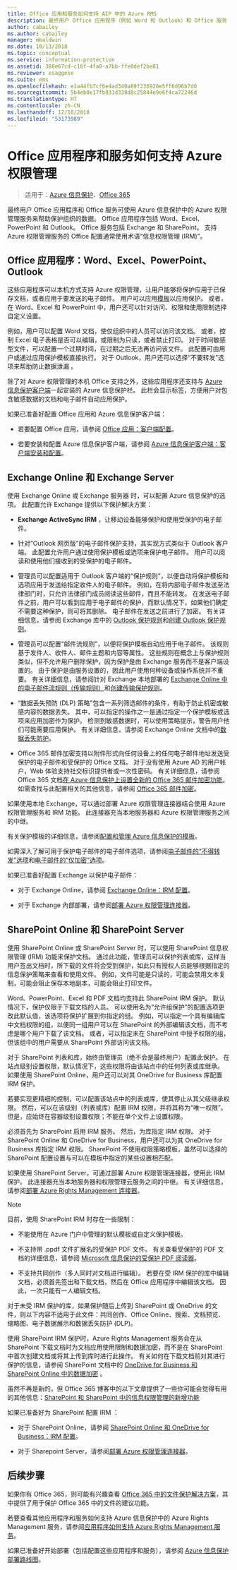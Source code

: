 ```yaml
---
title: Office 应用和服务如何支持 AIP 中的 Azure RMS
description: 最终用户 Office 应用程序（例如 Word 和 Outlook）和 Office 服务（例如 Exchange 和 SharePoint）如何使用 AIP 中的 Azure 权限管理服务来帮助保护组织的数据。
author: cabailey
ms.author: cabailey
manager: mbaldwin
ms.date: 10/13/2018
ms.topic: conceptual
ms.service: information-protection
ms.assetid: 388e67cd-c16f-4fa0-a7bb-ffe0def2be81
ms.reviewer: esaggese
ms.suite: ems
ms.openlocfilehash: e1a44fb7cf6e4ad340a89f236920e5ff6d96b7d0
ms.sourcegitcommit: 5b4eb0e17fb831d338d8c25844e9e6f4ca72246d
ms.translationtype: HT
ms.contentlocale: zh-CN
ms.lasthandoff: 12/10/2018
ms.locfileid: "53173989"
---
```

# <a name="how-office-applications-and-services-support-azure-rights-management"></a>Office 应用程序和服务如何支持 Azure 权限管理 

>适用于：[Azure 信息保护](https://azure.microsoft.com/pricing/details/information-protection)、[Office 365](https://download.microsoft.com/download/E/C/F/ECF42E71-4EC0-48FF-AA00-577AC14D5B5C/Azure_Information_Protection_licensing_datasheet_EN-US.pdf)

最终用户 Office 应用程序和 Office 服务可使用 Azure 信息保护中的 Azure 权限管理服务来帮助保护组织的数据。 Office 应用程序包括 Word、Excel、PowerPoint 和 Outlook。 Office 服务包括 Exchange 和 SharePoint。 支持 Azure 权限管理服务的 Office 配置通常使用术语“信息权限管理 (IRM)”。

## <a name="office-applications-word-excel-powerpoint-outlook"></a>Office 应用程序：Word、Excel、PowerPoint、Outlook
这些应用程序可以本机方式支持 Azure 权限管理，让用户能够将保护应用于已保存文档，或者应用于要发送的电子邮件。 用户可以应用[模板](configure-policy-templates.md)以应用保护。 或者，在 Word、Excel 和 PowerPoint 中，用户还可以针对访问、权限和使用限制选择自定义设置。

例如，用户可以配置 Word 文档，使仅组织中的人员可以访问该文档。 或者，控制 Excel 电子表格是否可以编辑，或限制为只读，或者禁止打印。 对于时间敏感型文件，可以配置一个过期时间，在过期之后无法再访问该文件。 此配置可由用户或通过应用保护模板直接执行。 对于 Outlook，用户还可以选择“不要转发”选项来帮助防止数据泄漏  。

除了对 Azure 权限管理的本机 Office 支持之外，这些应用程序还支持与 [Azure 信息保护客户端](./rms-client/aip-client.md)一起安装的 Azure 信息保护栏。 此栏会显示标签，方便用户对包含敏感数据的文档和电子邮件自动应用保护。

如果已准备好配置 Office 应用和 Azure 信息保护客户端：

- 若要配置 Office 应用，请参阅 [Office 应用：客户端配置](configure-office-apps.md)。

- 若要安装和配置 Azure 信息保护客户端，请参阅 [Azure 信息保护客户端：客户端安装和配置](configure-client.md)。

## <a name="exchange-online-and-exchange-server"></a>Exchange Online 和 Exchange Server
使用 Exchange Online 或 Exchange 服务器 时，可以配置 Azure 信息保护的选项。 此配置允许 Exchange 提供以下保护解决方案：

-   **Exchange ActiveSync IRM** ，让移动设备能够保护和使用受保护的电子邮件。

-   针对“Outlook 网页版”的电子邮件保护支持，其实现方式类似于 Outlook 客户端。 此配置允许用户通过使用保护模板或选项来保护电子邮件。 用户可以阅读和使用他们接收到的受保护的电子邮件。

-   管理员可以配置适用于 Outlook 客户端的“保护规则”，以便自动将保护模板和选项应用于发送给指定收件人的电子邮件。 例如，在将内部电子邮件发送至法律部门时，只允许法律部门成员阅读这些邮件，而且不能转发。 在发送电子邮件之前，用户可以看到应用于电子邮件的保护，而默认情况下，如果他们确定不需要这种保护，则可将其删除。 电子邮件在发送之前进行了加密。 有关详细信息，请参阅 Exchange 库中的 [Outlook 保护规则](https://technet.microsoft.com/library/dd638178%28v=exchg.150%29.aspx)和[创建 Outlook 保护规则](https://technet.microsoft.com/library/dd638196%28v=exchg.150%29.aspx)。

-   管理员可以配置“邮件流规则”，以便将保护模板自动应用于电子邮件。 该规则基于发件人、收件人、邮件主题和内容等属性。 这些规则在概念上与保护规则类似，但不允许用户删除保护，因为保护是由 Exchange 服务而不是客户端设置的。 由于保护是由服务设置的，因此用户使用何种设备或操作系统并不重要。 有关详细信息，请参阅针对 Exchange 本地部署的 [Exchange Online 中的电子邮件流规则（传输规则）](/exchange/security-and-compliance/mail-flow-rules/mail-flow-rules)和[创建传输保护规则](https://technet.microsoft.com/library/dd302432.aspx)。

-   “数据丢失预防 (DLP) 策略”包含一系列筛选邮件的条件，有助于防止机密或敏感内容的数据丢失。 其中，可以指定的操作之一是通过指定一个保护模板或选项来应用加密作为保护。 检测到敏感数据时，可以使用策略提示，警告用户他们可能需要应用保护。 有关详细信息，请参阅 Exchange Online 文档中的[数据丢失防护](/exchange/security-and-compliance/data-loss-prevention/data-loss-prevention)。

-   Office 365 邮件加密支持以附件形式向任何设备上的任何电子邮件地址发送受保护的电子邮件和受保护的 Office 文档。 对于没有使用 Azure AD 的用户帐户，Web 体验支持社交标识提供者或一次性密码。 有关详细信息，请参阅 Office 365 文档[在 Azure 信息保护上设置全新的 Office 365 邮件加密功能](/office365/securitycompliance/set-up-new-message-encryption-capabilities)。 如需查找与此配置相关的其他信息，请参阅 [Office 365 邮件加密](https://docs.microsoft.com/office365/securitycompliance/ome)。

如果使用本地 Exchange，可以通过部署 Azure 权限管理连接器结合使用 Azure 权限管理服务和 IRM 功能。 此连接器充当本地服务器和 Azure 权限管理服务之间的中继。

有关保护模板的详细信息，请参阅[配置和管理 Azure 信息保护的模板](configure-policy-templates.md)。

如需深入了解可用于保护电子邮件的电子邮件选项，请参阅[电子邮件的“不得转发”选项](configure-usage-rights.md#do-not-forward-option-for-emails)和[电子邮件的“仅加密”选项](configure-usage-rights.md#encrypt-only-option-for-emails)。

如果已准备好配置 Exchange 以保护电子邮件：

- 对于 Exchange Online，请参阅 [Exchange Online：IRM 配置](configure-office365.md#exchange-online-irm-configuration)。

- 对于 Exchange 內部部署，请参阅[部署 Azure 权限管理连接器](deploy-rms-connector.md)。


## <a name="sharepoint-online-and-sharepoint-server"></a>SharePoint Online 和 SharePoint Server

使用 SharePoint Online 或 SharePoint Server 时，可以使用 SharePoint 信息权限管理 (IRM) 功能来保护文档。 通过此功能，管理员可以保护列表或库，这样当用户签出文档时，所下载的文件将会受到保护，如此只有授权人员能够根据指定的信息保护策略来查看和使用文件。 例如，文件可能是只读的，可能会禁用文本复制，可能会阻止保存本地副本，可能会阻止打印文件。

Word、PowerPoint、Excel 和 PDF 文档均支持此 SharePoint IRM 保护。 默认情况下，保护仅限于下载文档的人员。 可以使用名为“允许组保护”的配置选项更改此默认值，该选项将保护扩展到你指定的组。 例如，可以指定一个具有编辑库中文档权限的组，以便同一组用户可以在 SharePoint 的外部编辑该文档，而不考虑是哪个用户下载了该文档。 或者，可以指定未在 SharePoint 中授予权限的组，但该组中的用户需要从 SharePoint 外部访问该文档。 

对于 SharePoint 列表和库，始终由管理员（绝不会是最终用户）配置此保护。 在站点级别设置权限，默认情况下，这些权限将由该站点中的任何列表或库继承。 如果使用 SharePoint Online，用户还可以对其 OneDrive for Business 库配置 IRM 保护。

若要实现更精细的控制，可以配置该站点中的列表或库，使其停止从其父级继承权限。 然后，可以在该级别（列表或库）配置 IRM 权限，并将其称为“唯一权限”。 但是，应始终在容器级别设置权限；不能在单个文件上设置权限。 

必须首先为 SharePoint 启用 IRM 服务。 然后，为库指定 IRM 权限。 对于 SharePoint Online 和 OneDrive for Business，用户还可以为其 OneDrive for Business 库指定 IRM 权限。 SharePoint 不使用权限策略模板，虽然可以选择的 SharePoint 配置设置与可以在模板中指定的某些设置相匹配。

如果使用 SharePoint Server，可通过部署 Azure 权限管理连接器，使用此 IRM 保护。 此连接器充当本地服务器和权限管理云服务之间的中继。 有关详细信息，请参阅[部署 Azure Rights Management 连接器](deploy-rms-connector.md)。

> [!NOTE]
> 目前，使用 SharePoint IRM 时存在一些限制：
> 
> - 不能使用在 Azure 门户中管理的默认模板或自定义保护模板。 
> 
> - 不支持带 .ppdf 文件扩展名的受保护 PDF 文件。 有关查看受保护的 PDF 文档的详细信息，请参阅 [Microsoft 信息保护的受保护 PDF 阅读器](./rms-client/protected-pdf-readers.md)。
> 
> - 不支持共同创作（多人同时对文档进行编辑）。 若要在受 IRM 保护的库中编辑文档，必须首先签出和下载文档，然后在 Office 应用程序中编辑该文档。 因此，一次只能有一人编辑文档。

对于未受 IRM 保护的库，如果保护随后上传到 SharePoint 或 OneDrive 的文件，则以下内容不适用于此文件：共同创作、Office Online、搜索、文档预览、缩略图、电子数据展示和数据丢失防护 (DLP)。

使用 SharePoint IRM 保护时，Azure Rights Management 服务会在从 SharePoint 下载文档时为文档应用使用限制和数据加密，而不是在 SharePoint 中首次创建文档或将其上传到库时进行此操作。 有关如何在下载文档前对其进行保护的信息，请参阅 SharePoint 文档中的 [OneDrive for Business 和 SharePoint Online 中的数据加密](https://technet.microsoft.com/library/dn905447.aspx) 。

虽然不再是新的，但 Office 365 博客中的以下文章提供了一些你可能会觉得有用的其他信息：[SharePoint 和 SharePoint 中的信息权限管理的新增功能](https://www.microsoft.com/en-us/microsoft-365/blog/2012/11/09/whats-new-with-information-rights-management-in-sharepoint-and-sharepoint-online/)

如果已准备好为 SharePoint 配置 IRM ：

- 对于 SharePoint Online，请参阅 [SharePoint Online 和 OneDrive for Business：IRM 配置](configure-office365.md#sharepoint-online-and-onedrive-for-business-irm-configuration)。

- 对于 Sharepoint Server，请参阅[部署 Azure 权限管理连接器](deploy-rms-connector.md)。


## <a name="next-steps"></a>后续步骤

如果你有 Office 365，则可能有兴趣查看 [Office 365 中的文件保护解决方案](/office365/enterprise/microsoft-cloud-it-architecture-resources#BKMK_O365fileprotect)，其中提供了用于保护 Office 365 中的文件的建议功能。

若要查看其他应用程序和服务如何支持 Azure 信息保护中的 Azure Rights Management 服务，请参阅[应用程序如何支持 Azure Rights Management 服务](applications-support.md)。

如果已准备好开始部署（包括配置这些应用程序和服务），请参阅 [Azure 信息保护部署路线图](deployment-roadmap.md)。
